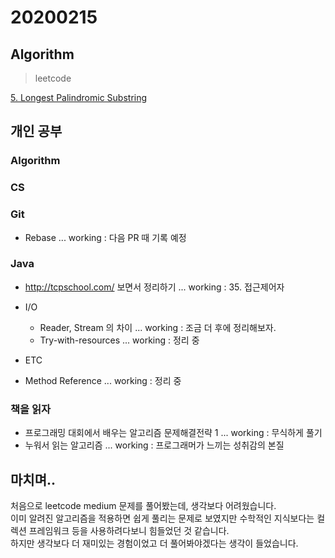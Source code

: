 # 20200215

## Algorithm
> leetcode

[5. Longest Palindromic Substring](https://github.com/Hyune-c/algorithm/tree/master/src/main/java/leetcode/longestpalindromicsubstring)  

## 개인 공부

### Algorithm

### CS

### Git
- Rebase ... working : 다음 PR 때 기록 예정

### Java
- http://tcpschool.com/ 보면서 정리하기 ... working : 35. 접근제어자

- I/O 
    - Reader, Stream 의 차이 ... working : 조금 더 후에 정리해보자.
    - Try-with-resources ... working : 정리 중 
    
- ETC

- Method Reference ... working : 정리 중

### 책을 읽자
- 프로그래밍 대회에서 배우는 알고리즘 문제해결전략 1 ... working : 무식하게 풀기
- 누워서 읽는 알고리즘 ... working : 프로그래머가 느끼는 성취감의 본질

## 마치며.. 

처음으로 leetcode medium 문제를 풀어봤는데, 생각보다 어려웠습니다.   
이미 알려진 알고리즘을 적용하면 쉽게 풀리는 문제로 보였지만 수학적인 지식보다는 컬렉션 프레임워크 등을 사용하려다보니 힘들었던 것 같습니다.   
하지만 생각보다 더 재미있는 경험이었고 더 풀어봐야겠다는 생각이 들었습니다.